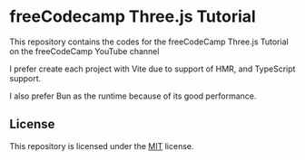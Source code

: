 # freeCodecamp Three.js Tutorial

This repository contains the codes for the freeCodeCamp Three.js Tutorial on the freeCodeCamp YouTube channel

I prefer create each project with Vite due to support of HMR, and TypeScript support.

I also prefer Bun as the runtime because of its good performance.

## License

This repository is licensed under the [MIT](./LICENSE) license.
